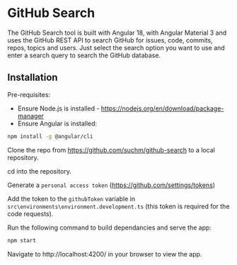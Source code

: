 # GitHub Search

The GitHub Search tool is built with Angular 18, with Angular Material 3 and uses the GitHub REST API to search GitHub for issues, code, commits, repos, topics and users. Just select the search option you want to use and enter a search query to search the GitHub database.

## Installation

Pre-requisites:

- Ensure Node.js is installed - https://nodejs.org/en/download/package-manager
- Ensure Angular is installed:

```bash
npm install -g @angular/cli
```

Clone the repo from https://github.com/suchm/github-search to a local repository.

cd into the repository.

Generate a `personal access token` (https://github.com/settings/tokens)

Add the token to the `githubToken` variable in `src\environments\environment.development.ts` (this token is required for the code requests).

Run the following command to build dependancies and serve the app:

```bash
npm start
```

Navigate to http://localhost:4200/ in your browser to view the app.



